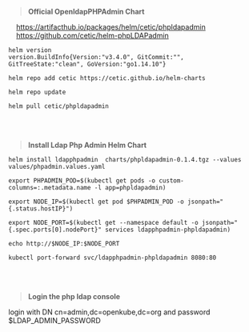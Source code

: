 > **Official OpenldapPHPAdmin Chart**

&nbsp;&nbsp;&nbsp;  https://artifacthub.io/packages/helm/cetic/phpldapadmin <br/>
&nbsp;&nbsp;&nbsp;  https://github.com/cetic/helm-phpLDAPadmin
```
helm version
version.BuildInfo{Version:"v3.4.0", GitCommit:"", GitTreeState:"clean", GoVersion:"go1.14.10"}

helm repo add cetic https://cetic.github.io/helm-charts

helm repo update

helm pull cetic/phpldapadmin
```

<br/><br/>

> **Install Ldap Php Admin Helm Chart**

```
helm install ldapphpadmin  charts/phpldapadmin-0.1.4.tgz --values values/phpadmin.values.yaml

export PHPADMIN_POD=$(kubectl get pods -o custom-columns=:.metadata.name -l app=phpldapadmin)

export NODE_IP=$(kubectl get pod $PHPADMIN_POD -o jsonpath="{.status.hostIP}")

export NODE_PORT=$(kubectl get --namespace default -o jsonpath="{.spec.ports[0].nodePort}" services ldapphpadmin-phpldapadmin)

echo http://$NODE_IP:$NODE_PORT

kubectl port-forward svc/ldapphpadmin-phpldapadmin 8080:80

```

<br/><br/>

> **Login the php ldap console**

login with DN  cn=admin,dc=openkube,dc=org and password $LDAP_ADMIN_PASSWORD